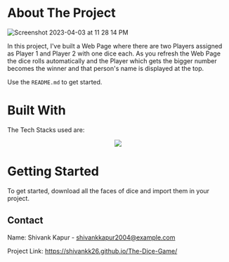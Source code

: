 
<!-- ABOUT THE PROJECT -->
# About The Project
![Screenshot 2023-04-03 at 11 28 14 PM](https://user-images.githubusercontent.com/115289871/229589594-fc472b45-a92c-480e-9345-2350e92e5ef2.png)



In this project, I've built a Web Page where there are two Players assigned as Player 1 and Player 2 with one dice each. As you refresh the Web Page the dice rolls automatically and the Player which gets the bigger number becomes the winner and that person's name is displayed at the top.


Use the `README.md` to get started.



<!-- BUILT WITH -->
# Built With

The Tech Stacks used are:

<div align="center">
<a href="https://skillicons.dev">
    <img src="https://skillicons.dev/icons?i=html,css,js" />
</a>
</div>



<!-- GETTING STARTED -->
# Getting Started

To get started, download all the faces of dice and import them in your project.





<!-- CONTACT -->
## Contact

Name: Shivank Kapur - shivankkapur2004@example.com

Project Link: https://shivankk26.github.io/The-Dice-Game/

